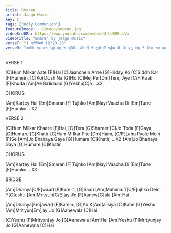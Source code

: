 ```yaml
---
title: Smaran
artist: Jaago Music
key: C
tags: ["Holy Communion"]
featureImage: ../image/smaran.jpg
videoSrcURL: https://www.youtube.com/embed/U-LU89EucVw
videoTitle: "Smaran by jaago music"
verseT: "1 कुरिन्थियों 11:23-26"
verseD: "क्योंकि यह बात मुझे प्रभु से पहुँची, और मैं ने तुम्हें भी पहुँचा दी कि प्रभु यीशु ने जिस रात वह पकड़वाया गया, रोटी ली, 24और धन्यवाद करके तोड़ी और कहा, “यह मेरी देह है, जो तुम्हारे लिये है : मेरे स्मरण के लिये यही किया करो।” 25इसी रीति से उसने बियारी के पीछे कटोरा भी लिया और कहा, “यह कटोरा मेरे लहू में नई वाचा है : जब कभी पीओ, तो मेरे स्मरण के लिये यही किया करो।” 26क्योंकि जब कभी तुम यह रोटी खाते और इस कटोरे में से पीते हो, तो प्रभु की मृत्यु को जब तक वह न आए, प्रचार करते हो।"
---
```


VERSE 1

[C]Hum Milkar Aate [F]Hai
[C]Jaanchein Arne [G]Hirday Ko
[C]Siddh Kar [F]Humein, [C]Koi Dosh Na [G]Ho
[C]Mej Pe [Dm]Tere, Aye [C/F]Paak [F]Khuda
[Am]Ae Balidaani [G]Yeshu[C]a ...x2


CHORUS

[Am]Kartey Hai [Em]Smaran [F]Tujhko
[Am]Nayi Vaacha Di [Em]Tune [F]Humko ...X2


VERSE 2

[C]Hum Milkar Khaate [F]Hai, [C]Tera [G]Shareer
[C]Jo Toda [F]Gaya, [C]Humare [G]Khatir
[C]Hum Milkar Pite [Dm]Haim, [C/F]Lahu Pyale Mein [F]Se
[Am]Jo Bhahaya Gaya [G]Humare [C]Khatir, ...X2
[Am]Jo Bhahaya Gaya [G]Humare [C]Khatir,


CHORUS

[Am]Kartey Hai [Em]Smaran [F]Tujhko
[Am]Nayi Vaacha Di [Em]Tune [F]Humko ...X3


BRIDGE

[Am]Dhanya[C/E]waad [F]Karein, 
[G]Saari [Am]Mahima T[C/E]ujhko Dein
Y[G]eshu [Am]Mrityun[C/E]jay Jo [F]Aanew[G]ala [Am]Hai

[Am]Dhanya[Em]awad [F]Karein, [G]Ab K[Am]alisiya [C]Kahe
[G]Yeshu [Am]Mrityun[Em]jay Jo [G]Aanewala [C]Hai

[C]Yeshu [F]Mrityunjay Jo [G]Aanewala [Am]Hai
[Am]Yeshu [F]Mrityunjay Jo [G]Aanewala [C]Hai